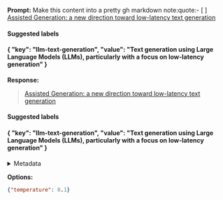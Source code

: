 **Prompt:**
Make this content into a pretty gh markdown note:quote:- [ ] [Assisted Generation: a new direction toward low-latency text generation](https://huggingface.co/blog/assisted-generation)



#### Suggested labels
#### {   "key": "llm-text-generation",   "value": "Text generation using Large Language Models (LLMs), particularly with a focus on low-latency generation" }

**Response:**
> [Assisted Generation: a new direction toward low-latency text generation](https://huggingface.co/blog/assisted-generation)

#### Suggested labels
#### {   "key": "llm-text-generation",   "value": "Text generation using Large Language Models (LLMs), particularly with a focus on low-latency generation" }

<details><summary>Metadata</summary>

- Duration: 1693 ms
- Datetime: 2024-01-10T21:55:45.130213
- Model: gpt-3.5-turbo-0613

</details>

**Options:**
```json
{"temperature": 0.1}
```

